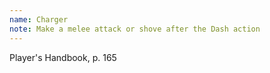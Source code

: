 ```yaml
---
name: Charger
note: Make a melee attack or shove after the Dash action
---
```

Player's Handbook, p. 165